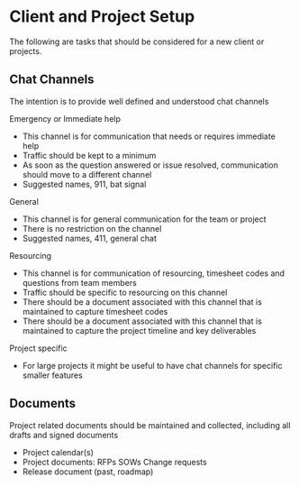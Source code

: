# Client and Project Setup

The following are tasks that should be considered for a new client or projects.


## Chat Channels

The intention is to provide well defined and understood chat channels

Emergency or Immediate help
- This channel is for communication that needs or requires immediate help
- Traffic should be kept to a minimum
- As soon as the question answered or issue resolved, communication should move to a different channel
- Suggested names, 911, bat signal

General
- This channel is for general communication for the team or project
- There is no restriction on the channel
- Suggested names, 411, general chat

Resourcing
- This channel is for communication of resourcing, timesheet codes and questions from team members
- Traffic should be specific to resourcing on this channel
- There should be a document associated with this channel that is maintained to capture timesheet codes
- There should be a document associated with this channel that is maintained to capture the project timeline and key deliverables

Project specific
- For large projects it might be useful to have chat channels for specific smaller features


## Documents

Project related documents should be maintained and collected, including all drafts and signed documents

- Project calendar(s)
- Project documents:
RFPs
SOWs
Change requests
- Release document (past, roadmap)